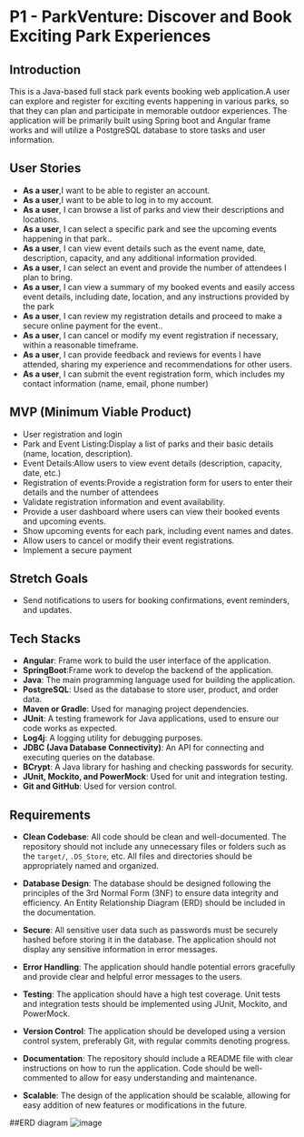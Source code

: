 # P1 - ParkVenture: Discover and Book Exciting Park Experiences

## Introduction

This is a Java-based full stack park events booking web application.A user can explore and register for exciting events happening in various parks, so that they can plan and participate in memorable outdoor experiences. The application will be primarily built using Spring boot and Angular frame works and will utilize a PostgreSQL database to store tasks and user information.

## User Stories

- **As a user**,I want to be able to register an account.
- **As a user**,I want to be able to log in to my account.
- **As a user**, I can browse a list of parks and view their descriptions and locations. 
- **As a user**, I can select a specific park and see the upcoming events happening in that park.. 
- **As a user**, I can view event details such as the event name, date, description, capacity, and any additional information provided. 
- **As a user**, I can select an event and provide the number of attendees I plan to bring. 
- **As a user**, I can view a summary of my booked events and easily access event details, including date, location, and any instructions provided by the park 
- **As a user**, I can review my registration details and proceed to make a secure online payment for the event.. 
- **As a user**, I can cancel or modify my event registration if necessary, within a reasonable timeframe. 
- **As a user**,  I can provide feedback and reviews for events I have attended, sharing my experience and recommendations for other users. 
- **As a user**, I can submit the event registration form, which includes my contact information (name, email, phone number)


## MVP (Minimum Viable Product)

- User registration and login
- Park and Event Listing:Display a list of parks and their basic details (name, location, description).
- Event Details:Allow users to view event details (description, capacity, date, etc.)
- Registration of events:Provide a registration form for users to enter their details and the number of attendees
- Validate registration information and event availability.  
- Provide a user dashboard where users can view their booked events and upcoming events.
- Show upcoming events for each park, including event names and dates.
- Allow users to cancel or modify their event registrations.
- Implement a secure payment 



## Stretch Goals

- Send notifications to users for booking confirmations, event reminders, and updates.

## Tech Stacks

- **Angular**: Frame work to build the user interface of the application.
- **SpringBoot**:Frame work to develop the backend of the application.
- **Java**: The main programming language used for building the application.
- **PostgreSQL**: Used as the database to store user, product, and order data.
- **Maven or Gradle**: Used for managing project dependencies.
- **JUnit**: A testing framework for Java applications, used to ensure our code works as expected.
- **Log4j**: A logging utility for debugging purposes.
- **JDBC (Java Database Connectivity)**: An API for connecting and executing queries on the database.
- **BCrypt**: A Java library for hashing and checking passwords for security.
- **JUnit, Mockito, and PowerMock**: Used for unit and integration testing.
- **Git and GitHub**: Used for version control.

## Requirements

- **Clean Codebase**: All code should be clean and well-documented. The repository should not include any unnecessary files or folders such as the `target/`, `.DS_Store`, etc. All files and directories should be appropriately named and organized.

- **Database Design**: The database should be designed following the principles of the 3rd Normal Form (3NF) to ensure data integrity and efficiency. An Entity Relationship Diagram (ERD) should be included in the documentation.

- **Secure**: All sensitive user data such as passwords must be securely hashed before storing it in the database. The application should not display any sensitive information in error messages.

- **Error Handling**: The application should handle potential errors gracefully and provide clear and helpful error messages to the users.

- **Testing**: The application should have a high test coverage. Unit tests and integration tests should be implemented using JUnit, Mockito, and PowerMock.

- **Version Control**: The application should be developed using a version control system, preferably Git, with regular commits denoting progress.

- **Documentation**: The repository should include a README file with clear instructions on how to run the application. Code should be well-commented to allow for easy understanding and maintenance.

- **Scalable**: The design of the application should be scalable, allowing for easy addition of new features or modifications in the future.

##ERD diagram
![image](https://github.com/052223-java-angular/Bethelhem_P1-Back_End/assets/98676637/4b9660b7-aa64-40f6-971e-90b77ef87422)

